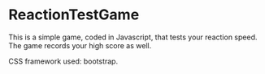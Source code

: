 # ReactionTestGame

This is a simple game, coded in Javascript, that tests your reaction speed. The game records your high score as well. 

CSS framework used: bootstrap. 
